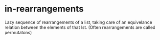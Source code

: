 # in-rearrangements
Lazy sequence of rearrangements of a list, 
taking care of an equivelance relation between the elements of that lst. 
(Often rearrangements are called permutatons)
